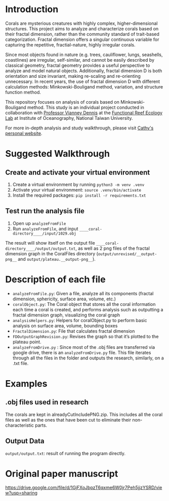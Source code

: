 # Introduction #
Corals are mysterious creatures with highly complex, higher-dimensional structures. This project aims to analyze and characterize corals based on their fractal dimension, rather than the community standard of trait-based categorization. Fractal dimension offers a singular continuous variable for capturing the repetitive, fractial-nature, highly irregular corals.

Since most objects found in nature (e.g. trees, cauliflower, lungs, seashells, coastlines) are irregular, self-similar, and cannot be easily described by classical geometry, fractal geometry provides a useful perspective to analyze and model natural objects. Additionally, fractal dimension D is both orientation and size invariant, making re-scaling and re-orienting unnecessary. In recent years, the use of fractal dimension D with different calculation methods: Minkowski-Bouligand method, variation, and structure function method. 

This repository focuses on analysis of corals based on Minkowski-Bouligand method. This study is an individual project conducted in collaboration with [Professor Vianney Dennis](http://www.oc.ntu.edu.tw/oceng/?teacher=vianney-denis) at the [Functional Reef Ecology Lab](https://www.dipintothereef.com/people.html) at Institute of Oceanography, National Taiwan University.

For more in-depth analysis and study walkthrough, please visit [Cathy's personal website](https://cathychangclimbshigh.com/personal-projects/fractal-dimension-in-corals/).

# Suggested Walkthrough #
## Create and activate your virtual environment ##
1. Create a virtual environment by running `python3 -m venv .venv`
2. Activate your virtual environment: `source .venv/bin/activate`
3. Install the required packages: `pip install -r requirements.txt `

## Test run the analysis file ##
1. Open up `analyzeFromFile`
2. Run `analyzeFromFile`, and input `____coral-directory____/input/1029.obj`

The result will show itself on the output file `____coral-directory____/output/output.txt`, as well as 2 png files of the fractal dimension graph in the CoralFiles directory (`output/unrevised/__output-png__` and `output/plateau.__output-png__`).

# Description of each file #
* `analyzeFromFile.py`: Given a file, analyze all its components (fractal dimension, sphericity, surface area, volume, etc.)
* `coralObject.py`: The Coral object that stores all the coral information each time a coral is created, and performs analysis such as outputting a fractal dimension graph, visualizing the coral graph
* `analysisHelpers.py`: Helpers for coralObject.py to perform basic analysis on surface area, volume, bounding boxes
* `FractalDimension.py`: File that calculates fractal dimension
* `FDOutputGraphRevision.py`: Revises the graph so that it’s plotted to the plateau point.
* `analyzeFromDrive.py` : Since most of the .obj files are transferred via google drive, there is an `analyzeFromDrive.py` file. This file iterates through all the files in the folder and outputs the research, similarly, on a .txt file.

# Examples #
## .obj files used in research ##
The corals are kept in alreadyCutIncludePNG.zip. This includes all the coral files as well as the ones that have been cut to eliminate their non-characteristic parts. 

## Output Data ##
`output/output.txt`: result of running the program directly.

# Original paper manuscript #
https://drive.google.com/file/d/1GjFXoJbpzT6qxme6W0jr7Peh5jjzYSRD/view?usp=sharing
